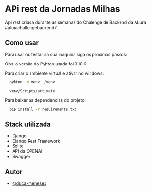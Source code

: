 
#  APi rest da Jornadas Milhas

Api rest criada durante as semanas do Chalenge de Backend da ALura #alurachallengebackend7


## Como usar

Para usar ou testar na sua maquina siga os proxímos passos:

Obs: a versão do Pyhton usada foi 3.10.6

Para criar o ambiente virtual e ativar no windows:
```bash
  pyhton -m venv ./venv

  venv/Scripts/activate
```
Para baixar as dependencias do projeto:
```bash
  pip install -r requirements.txt

```



    
## Stack utilizada

* Django
* Django Rest Framework
* Sqlite
* API da OPENAI
* Swagger


## Autor

- [@duca-meneses](https://www.github.com/duca-meneses)

